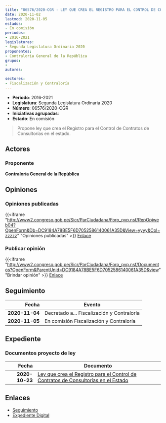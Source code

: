 ```yaml
---
title: "06576/2020-CGR - LEY QUE CREA EL REGISTRO PARA EL CONTROL DE CONTRATOS DE CONSULTORÍAS EN EL ESTADO"
date: 2020-11-02
lastmod: 2020-11-05
estados:
- En comisión
periodos:
- 2016-2021
legislaturas:
- Segunda Legislatura Ordinaria 2020
proponentes:
- Contraloría General de la República
grupos:
- 
autores:

sectores:
- Fiscalización y Contraloría
---
```

- **Periodo**: 2016-2021
- **Legislatura**: Segunda Legislatura Ordinaria 2020
- **Número**: 06576/2020-CGR
- **Iniciativas agrupadas**: 
- **Estado**: En comisión

> Propone ley que crea el Registro para el Control de Contratos de Consultorías en el estado.


## Actores

### Proponente

**Contraloría General de la República**

## Opiniones

### Opiniones publicadas

{{<iframe "http://www2.congreso.gob.pe/Sicr/ParCiudadana/Foro_pvp.nsf/RepOpiweb04?OpenForm&Db=DC9184A78BE5F6D7052586140061A35D&View=yyyy&Col=zzzzz" "Opiniones publicadas" >}}
[Enlace](http://www2.congreso.gob.pe/Sicr/ParCiudadana/Foro_pvp.nsf/RepOpiweb04?OpenForm&Db=DC9184A78BE5F6D7052586140061A35D&View=yyyy&Col=zzzzz)

### Publicar opinión

{{<iframe "http://www2.congreso.gob.pe/Sicr/ParCiudadana/Foro_pvp.nsf/Documentos?OpenForm&ParentUnid=DC9184A78BE5F6D7052586140061A35D&view" "Brindar opinión" >}}
[Enlace](http://www2.congreso.gob.pe/Sicr/ParCiudadana/Foro_pvp.nsf/Documentos?OpenForm&ParentUnid=DC9184A78BE5F6D7052586140061A35D&view)


## Seguimiento

| Fecha | Evento |
|------:|--------|
| **2020-11-04** | Decretado a... Fiscalización y Contraloría |
| **2020-11-05** | En comisión Fiscalización y Contraloría |

## Expediente

### Documentos proyecto de ley

| Fecha | Documento |
|------:|-----------|
| **2020-10-23** | [Ley que crea el Registro para el Control de Contratos de Consultorías en el Estado](http://www.leyes.congreso.gob.pe/Documentos/2016_2021/Proyectos_de_Ley_y_de_Resoluciones_Legislativas/PL06576-20201023.pdf) |

## Enlaces

- [Seguimiento](http://www2.congreso.gob.pe/Sicr/TraDocEstProc/CLProLey2016.nsf/f7fff46988ca05b1052578e100829cc7/438a964f07b53ce205258614007530f1?OpenDocument)
- [Expediente Digital](http://www2.congreso.gob.pe/Sicr/TraDocEstProc/Expvirt_2011.nsf/visbusqptramdoc1621/06576?opendocument)


